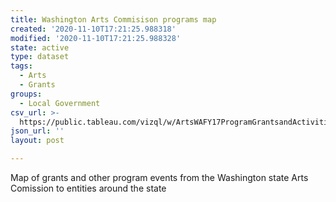 ```yaml
---
title: Washington Arts Commisison programs map
created: '2020-11-10T17:21:25.988318'
modified: '2020-11-10T17:21:25.988328'
state: active
type: dataset
tags:
  - Arts
  - Grants
groups:
  - Local Government
csv_url: >-
  https://public.tableau.com/vizql/w/ArtsWAFY17ProgramGrantsandActivitiesMap/v/Dashboard1/vud/sessions/1D15A6C645F746EF8C9442B91CF373B0-0:0/views/10455850409443852714_16808945633352663536?csv=true
json_url: ''
layout: post

---
```

Map of grants and other program events from the Washington state Arts Comission to entities around the state
